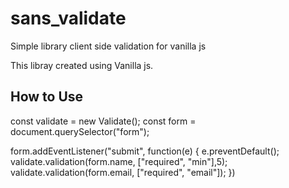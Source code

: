 # sans_validate
Simple library client side validation for vanilla js

This libray created using Vanilla js.

## How to Use


const validate = new Validate();
const form = document.querySelector("form");

form.addEventListener("submit", function(e) {
    e.preventDefault();
    validate.validation(form.name, ["required", "min"],5);
    validate.validation(form.email, ["required", "email"]);
})
